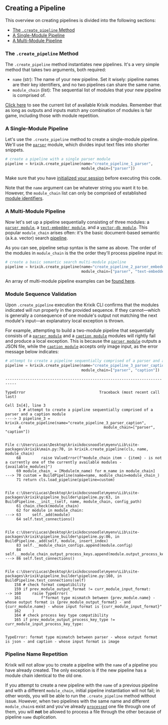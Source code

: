 ## Creating a Pipeline

This overview on creating pipelines is divided into the following sections:

- [The `.create_pipeline` Method](#the-.create_pipeline-method)
- [A Single-Module Pipeline](#a-single-module-pipeline)
- [A Multi-Module Pipeline](#a-multi-module-pipeline)

### The `.create_pipeline` Method

The `.create_pipeline` method instantiates new pipelines. It's a very simple method that takes two arguments, both required:

- `name` (str): The name of your new pipeline. Set it wisely: pipeline names are their key identifiers, and no two pipelines can share the same name.
- `module_chain` (list): The sequential list of modules that your new pipeline is comprised of.

[Click here](../../modules/modules_overview.md) to see the current list of available Krixik modules. Remember that as long as outputs and inputs match any combination of modules is fair game, including those with module repetition.

### A Single-Module Pipeline

Let's use the `.create_pipeline` method to create a single-module pipeline. We'll use the [`parser`](../../modules/ai_model_modules/parser_module.md) module, which divides input text files into shorter snippets.


```python
# create a pipeline with a single parser module
pipeline = krixik.create_pipeline(name="create_pipeline_1_parser",
                                  module_chain=["parser"])
```

Make sure that you have [initialized your session](../initialization/initialize_and_authenticate.md) before executing this code.

Note that the `name` argument can be whatever string you want it to be. However, the `module_chain` list can only be comprised of established [module identifiers](../convenience_methods/convenience_methods.md#view-all-available-modules-with-the-.available_modules-property).

### A Multi-Module Pipeline

Now let's set up a pipeline sequentially consisting of three modules: a [`parser module`](../../modules/ai_model_modules/parser_module.md), a [`text-embedder module`](../../modules/ai_model_modules/text-embedder_module.md), and a [`vector-db module`](../../modules/database_modules/vector-db_module.md).  This popular `module_chain` arises often: it's the basic document-based semantic (a.k.a. vector) search [pipeline](../../examples/search_pipeline_examples/multi_basic_semantic_search.md).

As you can see, pipeline setup syntax is the same as above. The order of the modules in `module_chain` is the the order they'll process pipeline input in:


```python
# create a basic semantic search multi-module pipeline
pipeline = krixik.create_pipeline(name="create_pipeline_2_parser_embedder_vector",
                                  module_chain=["parser", "text-embedder", "vector-db"])
```

An array of multi-module pipeline examples can be [found here](../../examples/pipeline_examples_overview.md).

### Module Sequence Validation

Upon `.create_pipeline` execution the Krixik CLI confirms that the modules indicated will run properly in the provided sequence. If they cannot—which is generally a consequence of one module's output not matching the next module's input—an explanatory local exception is thrown.

For example, attempting to build a two-module pipeline that sequentially consists of a [`parser module`](../../modules/ai_model_modules/parser_module.md) and a [`caption module`](../../modules/ai_model_modules/caption_module.md) modules will rightly fail and produce a local exception.  This is because the [`parser module`](../../modules/ai_model_modules/parser_module.md) outputs a JSON file, while the [`caption module`](../../modules/ai_model_modules/caption_module.md) accepts only image input, as the error message below indicates:


```python
# attempt to create a pipeline sequentially comprised of a parser and a caption module
pipeline = krixik.create_pipeline(name="create_pipeline_3_parser_caption",
                                  module_chain=["parser", "caption"])
```


    ---------------------------------------------------------------------------

    TypeError                                 Traceback (most recent call last)

    Cell In[4], line 3
          1 # attempt to create a pipeline sequentially comprised of a parser and a caption module
    ----> 3 pipeline_3 = krixik.create_pipeline(name="create_pipeline_3_parser_caption",
          4                                     module_chain=["parser", "caption"])


    File c:\Users\Lucas\Desktop\krixikdocsnoodle\myenv\Lib\site-packages\krixik\main.py:70, in krixik.create_pipeline(cls, name, module_chain)
         68         raise ValueError(f"module_chain item - {item} - is not a currently one of the currently available modules -{available_modules}")
         69 module_chain_ = [Module(m_name) for m_name in module_chain]
    ---> 70 custom = BuildPipeline(name=name, module_chain=module_chain_)
         71 return cls.load_pipeline(pipeline=custom)


    File c:\Users\Lucas\Desktop\krixikdocsnoodle\myenv\Lib\site-packages\krixik\pipeline_builder\pipeline.py:63, in BuildPipeline.__init__(self, name, module_chain, config_path)
         61 chain_check(module_chain)
         62 for module in module_chain:
    ---> 63     self._add(module)
         64 self.test_connections()


    File c:\Users\Lucas\Desktop\krixikdocsnoodle\myenv\Lib\site-packages\krixik\pipeline_builder\pipeline.py:86, in BuildPipeline._add(self, module, insert_index)
         83 self.__module_chain_configs.append(module.config)
         84 self.__module_chain_output_process_keys.append(module.output_process_key)
    ---> 86 self.test_connections()


    File c:\Users\Lucas\Desktop\krixikdocsnoodle\myenv\Lib\site-packages\krixik\pipeline_builder\pipeline.py:160, in BuildPipeline.test_connections(self)
        158 # check format compatibility
        159 if prev_module_output_format != curr_module_input_format:
    --> 160     raise TypeError(
        161         f"format type mismatch between {prev_module.name} - whose output format is {prev_module_output_format} - and {curr_module.name} - whose input format is {curr_module_input_format}"
        162     )
        164 # check process key type compatibility
        165 if prev_module_output_process_key_type != curr_module_input_process_key_type:


    TypeError: format type mismatch between parser - whose output format is json - and caption - whose input format is image


### Pipeline Name Repetition

Krixik will not allow you to create a pipeline with the `name` of a pipeline you have already created. The only exception is if the new pipeline has a module chain identical to the old one.

If you attempt to create a new pipeline with the `name` of a previous pipeline and with a different `module_chain`, initial pipeline instantiation will not fail; in other words, you will be able to run the `.create_pipeline` method without issue. However, when two pipelines with the same name and different `module_chain`s exist and you've already [`processed`](../parameters_processing_files_through_pipelines/process_method.md) one file through one of them, you will **not** be allowed to process a file through the other because of pipeline `name` duplication.
